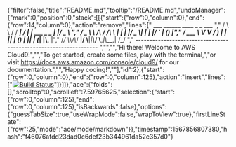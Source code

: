 {"filter":false,"title":"README.md","tooltip":"/README.md","undoManager":{"mark":0,"position":0,"stack":[[{"start":{"row":0,"column":0},"end":{"row":14,"column":0},"action":"remove","lines":["         ___        ______     ____ _                 _  ___  ","        / \\ \\      / / ___|   / ___| | ___  _   _  __| |/ _ \\ ","       / _ \\ \\ /\\ / /\\___ \\  | |   | |/ _ \\| | | |/ _` | (_) |","      / ___ \\ V  V /  ___) | | |___| | (_) | |_| | (_| |\\__, |","     /_/   \\_\\_/\\_/  |____/   \\____|_|\\___/ \\__,_|\\__,_|  /_/ "," ----------------------------------------------------------------- ","","","Hi there! Welcome to AWS Cloud9!","","To get started, create some files, play with the terminal,","or visit https://docs.aws.amazon.com/console/cloud9/ for our documentation.","","Happy coding!",""],"id":2},{"start":{"row":0,"column":0},"end":{"row":0,"column":125},"action":"insert","lines":["[![Build Status](https://travis-ci.org/fionnlavery/ecommerce.svg?branch=master)](https://travis-ci.org/fionnlavery/ecommerce)"]}]]},"ace":{"folds":[],"scrolltop":0,"scrollleft":7.59765625,"selection":{"start":{"row":0,"column":125},"end":{"row":0,"column":125},"isBackwards":false},"options":{"guessTabSize":true,"useWrapMode":false,"wrapToView":true},"firstLineState":{"row":25,"mode":"ace/mode/markdown"}},"timestamp":1567856807380,"hash":"f46076afdd23dad0c6def23b344961da52c357d0"}